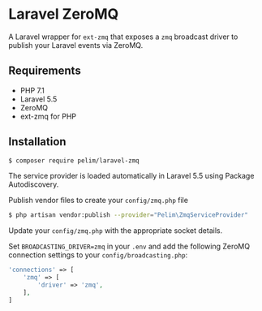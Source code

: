 # Laravel ZeroMQ

A Laravel wrapper for `ext-zmq` that exposes a `zmq` broadcast driver to publish your Laravel events via ZeroMQ.

## Requirements

- PHP 7.1
- Laravel 5.5
- ZeroMQ
- ext-zmq for PHP

## Installation

```bash
$ composer require pelim/laravel-zmq
```

The service provider is loaded automatically in Laravel 5.5 using Package Autodiscovery.

Publish vendor files to create your `config/zmq.php` file

```bash
$ php artisan vendor:publish --provider="Pelim\ZmqServiceProvider"
```

Update your `config/zmq.php` with the appropriate socket details.

Set `BROADCASTING_DRIVER=zmq` in your `.env` and add the following ZeroMQ connection settings to your `config/broadcasting.php`:

```php
'connections' => [
    'zmq' => [
        'driver' => 'zmq',
    ],
]
```
